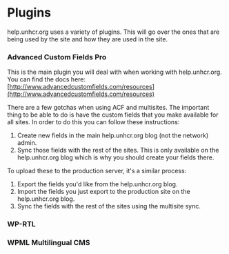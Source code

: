 # Plugins

help.unhcr.org uses a variety of plugins. This will go over the ones that are being used by the site and how they are used in the site.

### Advanced Custom Fields Pro

This is the main plugin you will deal with when working with help.unhcr.org. You can find the docs here: [http://www.advancedcustomfields.com/resources](http://www.advancedcustomfields.com/resources)

There are a few gotchas when using ACF and multisites. The important thing to be able to do is have the custom fields that you make available for all sites. In order to do this you can follow these instructions:

1. Create new fields in the main help.unhcr.org blog (not the network) admin.
2. Sync those fields with the rest of the sites. This is only available on the help.unhcr.org blog which is why you should create your fields there.

To upload these to the production server, it's a similar process:

1. Export the fields you'd like from the help.unhcr.org blog.
2. Import the fields you just export to the production site on the help.unhcr.org blog.
3. Sync the fields with the rest of the sites using the multisite sync.


### WP-RTL
### WPML Multilingual CMS

